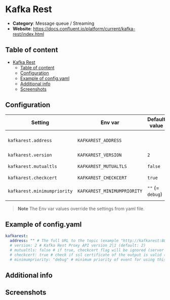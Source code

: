 # Kafka Rest

- **Category**: Message queue / Streaming
- **Website**: https://docs.confluent.io/platform/current/kafka-rest/index.html

## Table of content

- [Kafka Rest](#kafka-rest)
  - [Table of content](#table-of-content)
  - [Configuration](#configuration)
  - [Example of config.yaml](#example-of-configyaml)
  - [Additional info](#additional-info)
  - [Screenshots](#screenshots)

## Configuration

| Setting                     | Env var                     | Default value    | Description                                                                                                                         |
| --------------------------- | --------------------------- | ---------------- | ----------------------------------------------------------------------------------------------------------------------------------- |
| `kafkarest.address`         | `KAFKAREST_ADDRESS`         |                  | The full URL to the topic (example "http://kafkarest:8082/topics/test"), if not empty, Kafka Rest is **enabled**                    |
| `kafkarest.version`         | `KAFKAREST_VERSION`         | `2`              | Kafka Rest Proxy API version `2` or `1`                                                                                             |
| `kafkarest.mutualtls`       | `KAFKAREST_MUTUALTLS`       | `false`          | Authenticate to the output with TLS, if true, checkcert flag will be ignored (server cert will always be checked)                   |
| `kafkarest.checkcert`       | `KAFKAREST_CHECKCERT`       | `true` | Check if ssl certificate of the output is valid                                                                                     |
| `kafkarest.minimumpriority` | `KAFKAREST_MINIMUMPRIORITY` | `""` (= `debug`) | Minimum priority of event for using this output, order is `emergency,alert,critical,error,warning,notice,informational,debug or ""` |

> **Note**
The Env var values override the settings from yaml file.

## Example of config.yaml

```yaml
kafkarest:
  address: "" # The full URL to the topic (example "http://kafkarest:8082/topics/test")
  # version: 2 # Kafka Rest Proxy API version 2|1 (default: 2)
  # mutualtls: false # if true, checkcert flag will be ignored (server cert will always be checked)
  # checkcert: true # check if ssl certificate of the output is valid (default: true)
  # minimumpriority: "debug" # minimum priority of event for using this output, order is emergency|alert|critical|error|warning|notice|informational|debug or "" (default)
```

## Additional info

## Screenshots
